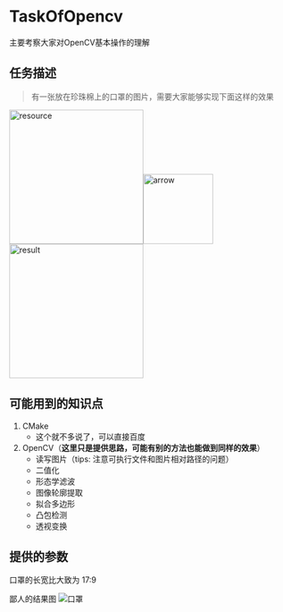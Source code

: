 # TaskOfOpencv

主要考察大家对OpenCV基本操作的理解

## 任务描述
> 有一张放在珍珠棉上的口罩的图片，需要大家能够实现下面这样的效果

<img src="./assets/src.jpg" height="240" alt="resource" /><img src="./assets/arrow_.png" height="125" alt="arrow" /><img src="./assets/result.jpg" height="240" alt="result" />

## 可能用到的知识点
1. CMake
   + 这个就不多说了，可以直接百度
2. OpenCV（**这里只是提供思路，可能有别的方法也能做到同样的效果**）
   + 读写图片（tips: 注意可执行文件和图片相对路径的问题）
   + 二值化
   + 形态学滤波
   + 图像轮廓提取
   + 拟合多边形
   + 凸包检测
   + 透视变换

## 提供的参数
口罩的长宽比大致为 17:9


鄙人的结果图
![口罩](https://user-images.githubusercontent.com/88667447/170858291-e807d210-34ff-40c5-a39d-2d26ce83dafb.png)
